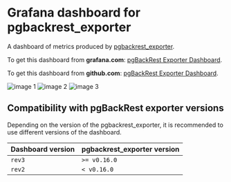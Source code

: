 # Grafana dashboard for pgbackrest_exporter

A dashboard of metrics produced by [pgbackrest_exporter](https://github.com/woblerr/pgbackrest_exporter).

To get this dashboard from **grafana.com**: [pgBackRest Exporter Dashboard](https://grafana.com/grafana/dashboards/17709-pgbackrest-exporter-dashboard/).

To get this dashboard from **github.com**: [pgBackRest Exporter Dashboard](https://github.com/woblerr/pgbackrest_exporter-dashboard).

![image 1](https://grafana.com/api/dashboards/17709/images/13570/image)
![image 2](https://grafana.com/api/dashboards/17709/images/13571/image)
![image 3](https://grafana.com/api/dashboards/17709/images/13572/image)

## Compatibility with pgBackRest exporter versions

Depending on the version of the pgbackrest_exporter, it is recommended to use different versions of the dashboard.

| Dashboard version | pgbackrest_exporter version |
|---|---|
| `rev3` | `>= v0.16.0` |
| `rev2` | `< v0.16.0` |

